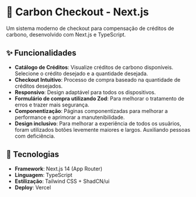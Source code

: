 # 🌿 Carbon Checkout - Next.js

Um sistema moderno de checkout para compensação de créditos de carbono, desenvolvido com Next.js e TypeScript.

## ✨ Funcionalidades

- **Catálogo de Créditos**: Visualize créditos de carbono disponíveis. Selecione o crédito desejado e a quantidade desejada. 
- **Checkout Intuitivo**: Processo de compra baseado na quantidade de créditos desejados.
- **Responsivo**: Design adaptável para todos os dispositivos.
- **Formulário de compra utilizando Zod**: Para melhorar o tratamento de erros e trazer mais segurança.
- **Componentização**: Páginas componentizadas para melhorar a performance e aprimorar a manutenibilidade.
- **Design inclusivo**: Para melhorar a experiência de todos os usuãrios, foram utilizados botões levemente maiores e largos. Auxiliando pessoas com deficiência.

## 🚀 Tecnologias

- **Framework**: Next.js 14 (App Router)
- **Linguagem**: TypeScript
- **Estilização**: Tailwind CSS + ShadCN/ui
- **Deploy**: Vercel
